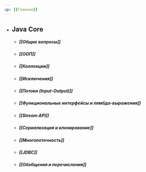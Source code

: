 ```yaml
---
up: [[Главная]]
---
```


* ## Java Core
	* ##### [[Общие вопросы]]
	* ##### [[ООП]]
	* ##### [[Коллекции]]
	* ##### [[Исключения]]
	* ##### [[Потоки (Input-Output)]]
	* ##### [[Функциональные интерфейсы и лямбда-выражения]]
	* ##### [[Stream API]]
	* ##### [[Сериализация и клонирование]]
	* ##### [[Многопоточность]]
	* ##### [[JDBC]]
	* ##### [[Обобщения и перечисления]]